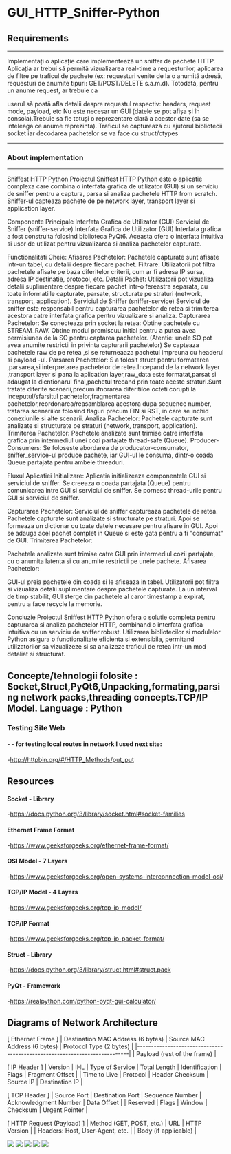 # GUI_HTTP_Sniffer-Python

## Requirements
----------------------------------------------------------------
Implementați o aplicație care implementează un sniffer de pachete HTTP. Aplicația ar
trebui să permită vizualizarea real-time a requesturilor, aplicarea de filtre pe traficul de
pachete (ex: requesturi venite de la o anumită adresă, requesturi de anumite tipuri:
GET/POST/DELETE s.a.m.d). Totodată, pentru un anume request, ar trebuie ca

userul să poată afla detalii despre requestul respectiv: headers, request mode,
payload, etc
Nu este necesar un GUI (datele se pot afișa și în consola).Trebuie sa fie totuși o
reprezentare clară a acestor date (sa se inteleaga ce anume reprezinta).
Traficul se capturează cu ajutorul bibliotecii socket iar decodarea pachetelor se va
face cu struct/ctypes

----------------------------------------------------------------
### About implementation 
----------------------------------------------------------------
Sniffest HTTP Python
Proiectul Sniffest HTTP Python este o aplicatie complexa care combina o interfata grafica de utilizator (GUI) si un serviciu de sniffer pentru a captura, parsa si analiza pachetele HTTP from scratch. Sniffer-ul capteaza pachete de pe network layer, transport layer si application layer.

Componente Principale
Interfata Grafica de Utilizator (GUI)
Serviciul de Sniffer (sniffer-service)
Interfata Grafica de Utilizator (GUI)
Interfata grafica a fost construita folosind biblioteca PyQt6. Aceasta ofera o interfata intuitiva si usor de utilizat pentru vizualizarea si analiza pachetelor capturate.

Functionalitati Cheie:
Afisarea Pachetelor: Pachetele capturate sunt afisate intr-un tabel, cu detalii despre fiecare pachet.
Filtrare: Utilizatorii pot filtra pachetele afisate pe baza diferitelor criterii, cum ar fi adresa IP sursa, adresa IP destinatie, protocol, etc.
Detalii Pachet: Utilizatorii pot vizualiza detalii suplimentare despre fiecare pachet intr-o fereastra separata, cu toate informatiile capturate, parsate, structurate pe straturi (network, transport, application).
Serviciul de Sniffer (sniffer-service)
Serviciul de sniffer este responsabil pentru capturarea pachetelor de retea si trimiterea acestora catre interfata grafica pentru vizualizare si analiza.
Capturarea Pachetelor: Se conecteaza prin socket la retea: Obtine pachetele cu STREAM_RAW. Obtine modul promiscuu initial pentru a putea avea permisiunea de la SO pentru captarea pachetelor. (Atentie: unele SO pot avea anumite restrictii in privinta capturarii pachetelor)
Se capteaza pachetele raw de pe retea ,si se returneaaza pachetul impreuna cu headerul si payload -ul.
Parsarea Pachetelor: S a folosit struct pentru formatarea ,parsarea,si interpretarea pachetelor de retea.Incepand de la network layer ,transport layer si pana la aplication layer,raw_data este formatat,parsat si adaugat la dicntionarul final,pachetul trecand prin toate aceste straturi.Sunt tratate diferite scenarii,precum ifnorarea diferitiloe octeti corupti la inceputul/sfarsitul pachetelor,fragmentarea pachetelor,reordonarea/reasamblarea acestora dupa sequence number, tratarea scenariilor folosind flaguri precum FIN si RST, in care se inchid conexiunile si alte scenarii.
Analiza Pachetelor: Pachetele capturate sunt analizate si structurate pe straturi (network, transport, application).
Trimiterea Pachetelor: Pachetele analizate sunt trimise catre interfata grafica prin intermediul unei cozi partajate thread-safe (Queue).
Producer-Consumers: Se foloseste abordarea de producator-consumator, sniffer_service-ul produce pachete, iar GUI-ul le consuma, dintr-o coada Queue partajata pentru ambele threaduri.

Fluxul Aplicatiei
Initializare:
Aplicatia initializeaza componentele GUI si serviciul de sniffer.
Se creeaza o coada partajata (Queue) pentru comunicarea intre GUI si serviciul de sniffer.
Se pornesc thread-urile pentru GUI si serviciul de sniffer.

Capturarea Pachetelor:
Serviciul de sniffer captureaza pachetele de retea.
Pachetele capturate sunt analizate si structurate pe straturi.
Apoi se formeaza un dictionar cu toate datele necesare pentru afisare in GUI.
Apoi se adauga acel pachet complet in Queue si este gata pentru a fi "consumat" de GUI.
Trimiterea Pachetelor:

Pachetele analizate sunt trimise catre GUI prin intermediul cozii partajate, cu o anumita latenta si cu anumite restrictii pe unele pachete.
Afisarea Pachetelor:

GUI-ul preia pachetele din coada si le afiseaza in tabel.
Utilizatorii pot filtra si vizualiza detalii suplimentare despre pachetele capturate.
La un interval de timp stabilit, GUI sterge din pachetele al caror timestamp a expirat, pentru a face recycle la memorie.

Concluzie
Proiectul Sniffest HTTP Python ofera o solutie completa pentru capturarea si analiza pachetelor HTTP, combinand o interfata grafica intuitiva cu un serviciu de sniffer robust. Utilizarea bibliotecilor si modulelor Python asigura o functionalitate eficienta si extensibila, permitand utilizatorilor sa vizualizeze si sa analizeze traficul de retea intr-un mod detaliat si structurat.

Concepte/tehnologii folosite : Socket,Struct,PyQt6,Unpacking,formating,parsing network packs,threading concepts.TCP/IP Model.
Language : Python
----------------------------------------------------------------
### Testing Site Web ####
#### - -  for testing local routes in network I used next site:
-http://httpbin.org/#/HTTP_Methods/put_put

## Resources
#### Socket - Library
-https://docs.python.org/3/library/socket.html#socket-families
#### Ethernet Frame Format
-https://www.geeksforgeeks.org/ethernet-frame-format/
#### OSI Model - 7 Layers
-https://www.geeksforgeeks.org/open-systems-interconnection-model-osi/
#### TCP/IP Model - 4 Layers
-https://www.geeksforgeeks.org/tcp-ip-model/
#### TCP/IP Format
-https://www.geeksforgeeks.org/tcp-ip-packet-format/
#### Struct - Library
-https://docs.python.org/3/library/struct.html#struct.pack
#### PyQt - Framework
-https://realpython.com/python-pyqt-gui-calculator/


## Diagrams of Network Architecture

[ Ethernet Frame ]
| Destination MAC Address (6 bytes) | Source MAC Address (6 bytes) | Protocol Type (2 bytes) |
|---------------------------------------------------------------------------|
|                 Payload (rest of the frame)                        |

[ IP Header ] 
| Version | IHL | Type of Service | Total Length | Identification | Flags | Fragment Offset |
| Time to Live | Protocol | Header Checksum | Source IP | Destination IP |

[ TCP Header ]
| Source Port | Destination Port | Sequence Number | Acknowledgment Number | Data Offset |
| Reserved | Flags | Window | Checksum | Urgent Pointer |

[ HTTP Request (Payload) ]
| Method (GET, POST, etc.) | URL | HTTP Version |
| Headers: Host, User-Agent, etc. |
| Body (if applicable) |


<img src = "imgs\Network-Layer-ipv4.png">
<img src = "imgs\Network-Layer-ipv6.png">
<img src = "imgs/Transport-TCP-Layer.png">
<img src = "imgs/Transport-UDP-Layer.png">
<img src = "imgs/Application-Layer.png">

